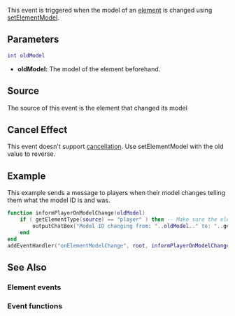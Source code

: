 This event is triggered when the model of an [element](/docs/element.md "wikilink") is changed using [setElementModel](/setElementModel.md "wikilink").

Parameters
----------

``` lua
int oldModel
```

-   **oldModel:** The model of the element beforehand.

Source
------

The source of this event is the element that changed its model

Cancel Effect
-------------

This event doesn't support [cancellation](/docs/Event_system#Canceling.md "wikilink"). Use setElementModel with the old value to reverse.

Example
-------

This example sends a message to players when their model changes telling them what the model ID is and was.

``` lua
function informPlayerOnModelChange(oldModel)
    if ( getElementType(source) == "player" ) then -- Make sure the element is a player
        outputChatBox("Model ID changing from: "..oldModel.." to: "..getElementModel(source), source, 0, 255, 0) -- Message for player
    end
end
addEventHandler("onElementModelChange", root, informPlayerOnModelChange) -- Bind the event to every element
```

See Also
--------

### Element events

### Event functions
